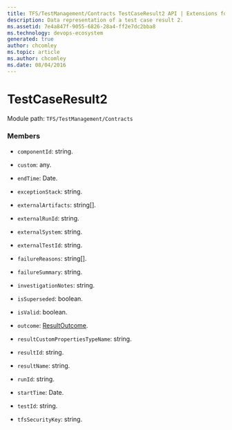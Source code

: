 ```yaml
---
title: TFS/TestManagement/Contracts TestCaseResult2 API | Extensions for Azure DevOps Services
description: Data representation of a test case result 2.
ms.assetid: 7e4a847f-9055-6826-28a4-ff2e7dc2bba8
ms.technology: devops-ecosystem
generated: true
author: chcomley
ms.topic: article
ms.author: chcomley
ms.date: 08/04/2016
---
```


# TestCaseResult2

Module path: `TFS/TestManagement/Contracts`


### Members

* `componentId`: string. 

* `custom`: any. 

* `endTime`: Date. 

* `exceptionStack`: string. 

* `externalArtifacts`: string[]. 

* `externalRunId`: string. 

* `externalSystem`: string. 

* `externalTestId`: string. 

* `failureReasons`: string[]. 

* `failureSummary`: string. 

* `investigationNotes`: string. 

* `isSuperseded`: boolean. 

* `isValid`: boolean. 

* `outcome`: [ResultOutcome](../../../TFS/TestManagement/Contracts/ResultOutcome.md). 

* `resultCustomPropertiesTypeName`: string. 

* `resultId`: string. 

* `resultName`: string. 

* `runId`: string. 

* `startTime`: Date. 

* `testId`: string. 

* `tfsSecurityKey`: string. 

